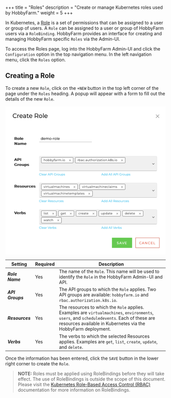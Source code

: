 +++
title = "Roles"
description = "Create or manage Kubernetes roles used by HobbyFarm."
weight = 5
+++

In Kubernetes, a [Role](https://kubernetes.io/docs/reference/access-authn-authz/rbac/#role-and-clusterrole) is a set of permissions that can be assigned to a user or group of users. A `Role` can be assigned to a user or group of HobbyFarm users via a `RoleBinding`. HobbyFarm provides an interface for creating and managing HobbyFarm specific `Roles` via the Admin-UI.

To access the Roles page, log into the HobbyFarm Admin-UI and click the `Configuration` option in the top navigation menu. In the left navigation menu, click the `Roles` option.

## Creating a Role

To create a new `Role`, click on the `+NEW` button in the top left corner of the page under the `Roles` heading. A popup will appear with a form to fill out the details of the new `Role`.

![Role - Basic Information](/images/hobbyfarm-admin-role-create.png)

| Setting | Required | Description |
| --- | --- | --- |
| **_Role Name_** | Yes | The name of the `Role`. This name will be used to identify the `Role` in the HobbyFarm Admin-UI and API. |
| **_API Groups_** | Yes | The API groups to which the `Role` applies. Two API groups are available: `hobbyfarm.io` and `rbac.authorization.k8s.io`. |
| **_Resources_** | Yes | The resources to which the `Role` applies. Examples are `virtualmachines`, `environments`, `users`, and `scheduledevents`. Each of these are resources available in Kubernetes via the HobbyFarm deployment. |
| **_Verbs_** | Yes | The verbs to which the selected Resources applies. Examples are `get`, `list`, `create`, `update`, and `delete`. |

Once the information has been entered, click the `SAVE` button in the lower right corner to create the `Role`.

> **NOTE:** Roles must be applied using RoleBindings before they will take effect. The use of RoleBindings is outside the scope of this document. Please visit the [Kubernetes Role-Based Access Control (RBAC)](https://kubernetes.io/docs/reference/access-authn-authz/rbac/) documentation for more information on RoleBindings.
